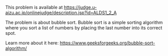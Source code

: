 This problem is available at https://judge.u-aizu.ac.jp/onlinejudge/description.jsp?id=ALDS1_2_A

The problem is about bubble sort.
Bubble sort is a simple sorting algorithm where you sort a list of numbers by placing the last number into its correct
spot.

Learn more about it here: https://www.geeksforgeeks.org/bubble-sort-algorithm/